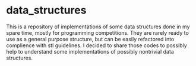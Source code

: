 # data_structures
This is a repository of implementations of some data structures done in my spare time, mostly for programming competitions. They are rarely ready to use as a general purpose structure, but can be easily refactored into complience with stl guidelines. I decided to share those codes to possibly help to understand some implementations of possibly nontrivial data structures.
